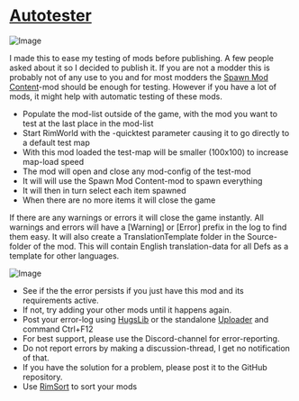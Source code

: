 # [Autotester]()

![Image](https://i.imgur.com/iCj5o7O.png)

I made this to ease my testing of mods before publishing. A few people asked about it so I decided to publish it. 
If you are not a modder this is probably not of any use to you and for most modders the [Spawn Mod Content](https://steamcommunity.com/workshop/filedetails/?id=2922590693)-mod should be enough for testing.
However if you have a lot of mods, it might help with automatic testing of these mods.



- Populate the mod-list outside of the game, with the mod you want to test at the last place in the mod-list
- Start RimWorld with the -quicktest parameter causing it to go directly to a default test map
- With this mod loaded the test-map will be smaller (100x100) to increase map-load speed
- The mod will open and close any mod-config of the test-mod
- It will will use the Spawn Mod Content-mod to spawn everything
- It will then in turn select each item spawned
- When there are no more items it will close the game



If there are any warnings or errors it will close the game instantly.
All warnings and errors will have a [Warning] or [Error] prefix in the log to find them easy.
It will also create a TranslationTemplate folder in the Source-folder of the mod.
This will contain English translation-data for all Defs as a template for other languages.

![Image](https://i.imgur.com/5xwDG6H.png)



-  See if the the error persists if you just have this mod and its requirements active.
-  If not, try adding your other mods until it happens again.
-  Post your error-log using [HugsLib](https://steamcommunity.com/workshop/filedetails/?id=818773962) or the standalone [Uploader](https://steamcommunity.com/sharedfiles/filedetails/?id=2873415404) and command Ctrl+F12
-  For best support, please use the Discord-channel for error-reporting.
-  Do not report errors by making a discussion-thread, I get no notification of that.
-  If you have the solution for a problem, please post it to the GitHub repository.
-  Use [RimSort](https://github.com/RimSort/RimSort/releases/latest) to sort your mods


